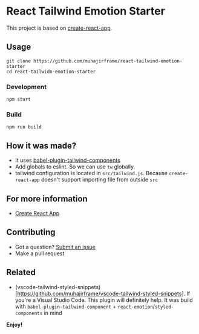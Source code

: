 # React Tailwind Emotion Starter

This project is based on [create-react-app](https://github.com/facebook/create-react-app).

## Usage

```
git clone https://github.com/muhajirframe/react-tailwind-emotion-starter
cd react-tailwidn-emotion-starter
```

### Development

```
npm start
```

### Build

```
npm run build
```

## How it was made?
- It uses [babel-plugin-tailwind-components](https://github.com/bradlc/babel-plugin-tailwind-components)
- Add globals to eslint. So we can use `tw` globally.
- tailwind configuration is located in `src/tailwind.js`. Because `create-react-app` doesn't support importing file from outside `src`

## For more information

- [Create React App](https://github.com/facebook/create-react-app)

## Contributing

- Got a question? [Submit an issue](https://github.com/muhajirframe/react-tailwind-emotion-starter/issues/new)
- Make a pull request

## Related

- (vscode-tailwind-styled-snippets)[https://github.com/muhajirframe/vscode-tailwind-styled-snippets]. If you're a Visual Studio Code. This plugin will definitely help. It was build with `babel-plugin-tailwind-component` + `react-emotion`/`styled-components` in mind

**Enjoy!**
